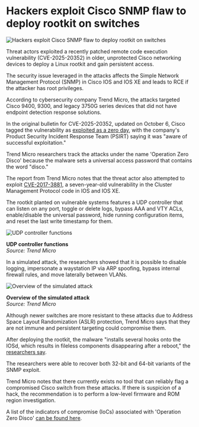 # Hackers exploit Cisco SNMP flaw to deploy rootkit on switches

![Hackers exploit Cisco SNMP flaw to deploy rootkit on switches](https://www.bleepstatic.com/content/hl-images/2025/03/04/Cisco_headpic.jpg)

Threat actors exploited a recently patched remote code execution vulnerability (CVE-2025-20352) in older, unprotected Cisco networking devices to deploy a Linux rootkit and gain persistent access.

The security issue leveraged in the attacks affects the Simple Network Management Protocol (SNMP) in Cisco IOS and IOS XE and leads to RCE if the attacker has root privileges.

According to cybersecurity company Trend Micro, the attacks targeted Cisco 9400, 9300, and legacy 3750G series devices that did not have endpoint detection response solutions.

In the original bulletin for CVE-2025-20352, updated on October 6, Cisco tagged the vulnerability as [exploited as a zero day](https://www.bleepingcomputer.com/news/security/cisco-warns-of-ios-zero-day-vulnerability-exploited-in-attacks/), with the company's Product Security Incident Response Team (PSIRT) saying it was "aware of successful exploitation."

Trend Micro researchers track the attacks under the name 'Operation Zero Disco' because the malware sets a universal access password that contains the word "disco."

The report from Trend Micro notes that the threat actor also attempted to exploit [CVE-2017-3881](https://www.bleepingcomputer.com/news/security/ciscos-investigation-into-vault-7-leak-uncovers-0-day-affecting-318-products/), a seven-year-old vulnerability in the Cluster Management Protocol code in IOS and IOS XE.

The rootkit planted on vulnerable systems features a UDP controller that can listen on any port, toggle or delete logs, bypass AAA and VTY ACLs, enable/disable the universal password, hide running configuration items, and reset the last write timestamp for them.

![UDP controller functions](https://www.bleepstatic.com/images/news/u/1220909/2025/October/udpcontroller.jpg)

**UDP controller functions**  
_Source: Trend Micro_

In a simulated attack, the researchers showed that it is possible to disable logging, impersonate a waystation IP via ARP spoofing, bypass internal firewall rules, and move laterally between VLANs.

![Overview of the simulated attack](https://www.bleepstatic.com/images/news/u/1220909/2025/October/overview(1).jpg)

**Overview of the simulated attack**  
_Source: Trend Micro_

Although newer switches are more resistant to these attacks due to Address Space Layout Randomization (ASLR) protection, Trend Micro says that they are not immune and persistent targeting could compromise them.

After deploying the rootkit, the malware "installs several hooks onto the IOSd, which results in fileless components disappearing after a reboot," the [researchers say](http://www.trendmicro.com/en%5Fus/research/25/j/operation-zero-disco-cisco-snmp-vulnerability-exploit.html).

The researchers were able to recover both 32-bit and 64-bit variants of the SNMP exploit.

Trend Micro notes that there currently exists no tool that can reliably flag a compromised Cisco switch from these attacks. If there is suspicion of a hack, the recommendation is to perform a low-level firmware and ROM region investigation.

A list of the indicators of compromise (IoCs) associated with 'Operation Zero Disco' [can be found here](https://documents.trendmicro.com/images/uploads/Operation%20Zero%20Disco%20IoCs-wpV04Mt.txt).
